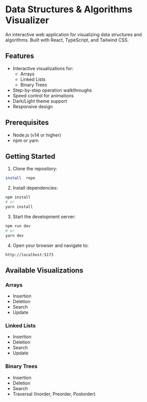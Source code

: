 # Data Structures & Algorithms Visualizer

An interactive web application for visualizing data structures and algorithms. Built with React, TypeScript, and Tailwind CSS.

## Features

- Interactive visualizations for:
  - Arrays
  - Linked Lists
  - Binary Trees
- Step-by-step operation walkthroughs
- Speed control for animations
- Dark/Light theme support
- Responsive design

## Prerequisites

- Node.js (v14 or higher)
- npm or yarn

## Getting Started

1. Clone the repository:
```bash
install  repo
```

2. Install dependencies:
```bash
npm install
# or
yarn install
```

3. Start the development server:
```bash
npm run dev
# or
yarn dev
```

4. Open your browser and navigate to:
```
http://localhost:5173
```


## Available Visualizations

### Arrays
- Insertion
- Deletion
- Search
- Update

### Linked Lists
- Insertion
- Deletion
- Search
- Update

### Binary Trees
- Insertion
- Deletion
- Search
- Traversal (Inorder, Preorder, Postorder)


